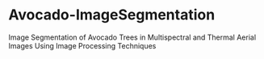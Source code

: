 # Avocado-ImageSegmentation
Image Segmentation of Avocado Trees in Multispectral and Thermal Aerial Images Using Image Processing Techniques
